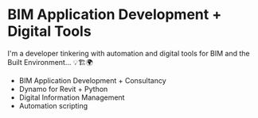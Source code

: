 # BIM Application Development + Digital Tools

I'm a developer tinkering with automation and digital tools for BIM and the Built Environment... :bulb::building_construction::earth_africa:

- BIM Application Development + Consultancy
- Dynamo for Revit + Python
- Digital Information Management
- Automation scripting

<!--- :sunglasses: Currently open to hire... --->
